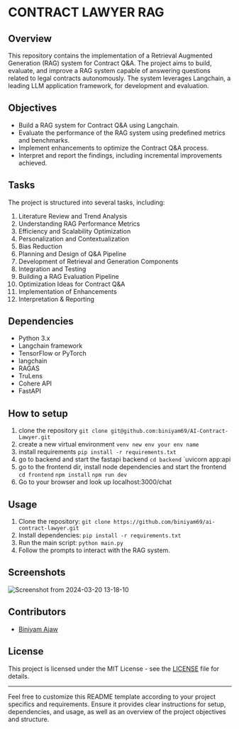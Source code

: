 # CONTRACT LAWYER RAG

## Overview
This repository contains the implementation of a Retrieval Augmented Generation (RAG) system for Contract Q&A. The project aims to build, evaluate, and improve a RAG system capable of answering questions related to legal contracts autonomously. The system leverages Langchain, a leading LLM application framework, for development and evaluation.

## Objectives
- Build a RAG system for Contract Q&A using Langchain.
- Evaluate the performance of the RAG system using predefined metrics and benchmarks.
- Implement enhancements to optimize the Contract Q&A process.
- Interpret and report the findings, including incremental improvements achieved.

## Tasks
The project is structured into several tasks, including:
1. Literature Review and Trend Analysis
2. Understanding RAG Performance Metrics
3. Efficiency and Scalability Optimization
4. Personalization and Contextualization
5. Bias Reduction
6. Planning and Design of Q&A Pipeline
7. Development of Retrieval and Generation Components
8. Integration and Testing
9. Building a RAG Evaluation Pipeline
10. Optimization Ideas for Contract Q&A
11. Implementation of Enhancements
12. Interpretation & Reporting

## Dependencies
- Python 3.x
- Langchain framework
- TensorFlow or PyTorch
- langchain
- RAGAS
- TruLens
- Cohere API
- FastAPI

## How to setup

1. clone the repository
     `git clone git@github.com:biniyam69/AI-Contract-Lawyer.git`
2. create a new virtual environment
     `venv new env your env name`
3. install requirements
     `pip install -r requirements.txt`
4. go to backend and start the fastapi backend
     `cd backend`
     `uvicorn app:api
6. go to the frontend dir, install node dependencies and start the frontend
     `cd frontend`
     `npm install`
     `npm run dev`
7. Go to your browser and look up localhost:3000/chat



## Usage
1. Clone the repository: `git clone https://github.com/biniyam69/ai-contract-lawyer.git`
2. Install dependencies: `pip install -r requirements.txt`
3. Run the main script: `python main.py`
4. Follow the prompts to interact with the RAG system.

## Screenshots
![Screenshot from 2024-03-20 13-18-10](https://github.com/biniyam69/AI-Contract-Lawyer/assets/91191700/dc45d90a-19bc-4df6-9b56-7820e72c7a0c)



## Contributors
- [Biniyam Ajaw](https://github.com/biniyam69)

## License
This project is licensed under the MIT License - see the [LICENSE](LICENSE) file for details.

---

Feel free to customize this README template according to your project specifics and requirements. Ensure it provides clear instructions for setup, dependencies, and usage, as well as an overview of the project objectives and structure.
